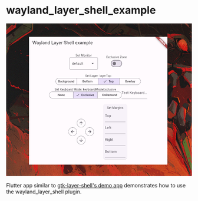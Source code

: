 # wayland_layer_shell_example

![example screenshot](./example.png)

Flutter app similar to [gtk-layer-shell's demo app](https://github.com/wmww/gtk-layer-shell/tree/master/examples/demo) demonstrates how to use the wayland_layer_shell plugin.